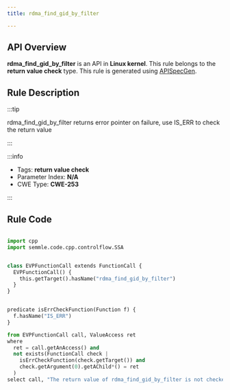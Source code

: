 ```yaml
---
title: rdma_find_gid_by_filter

---
```



## API Overview
**rdma_find_gid_by_filter** is an API in **Linux kernel**. This rule belongs to the **return value check** type. This rule is generated using [APISpecGen](../../tools/APISpecGen).
## Rule Description

:::tip

rdma_find_gid_by_filter returns error pointer on failure, use IS_ERR to check the return value

:::

:::info

- Tags: **return value check**
- Parameter Index: **N/A**
- CWE Type: **CWE-253**

:::

## Rule Code
```python

import cpp
import semmle.code.cpp.controlflow.SSA


class EVPFunctionCall extends FunctionCall {
  EVPFunctionCall() {
    this.getTarget().hasName("rdma_find_gid_by_filter")
  }
}


predicate isErrCheckFunction(Function f) {
  f.hasName("IS_ERR") 
}

from EVPFunctionCall call, ValueAccess ret
where
  ret = call.getAnAccess() and
  not exists(FunctionCall check |
    isErrCheckFunction(check.getTarget()) and
    check.getArgument(0).getAChild*() = ret
  )
select call, "The return value of rdma_find_gid_by_filter is not checked with IS_ERR."
    
```
